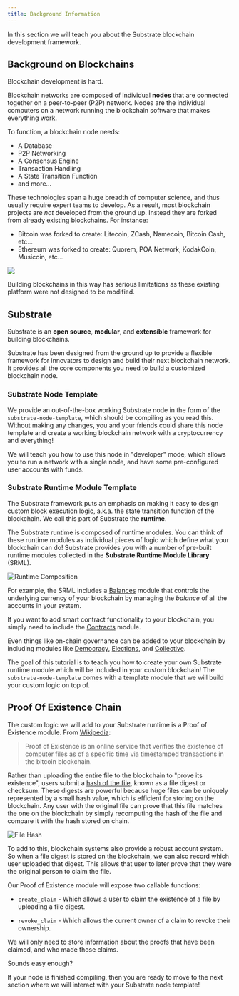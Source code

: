 ```yaml
---
title: Background Information
---
```


In this section we will teach you about the Substrate blockchain development
framework.

## Background on Blockchains

Blockchain development is hard.

Blockchain networks are composed of individual **nodes** that are connected
together on a peer-to-peer (P2P) network. Nodes are the individual computers on
a network running the blockchain software that makes everything work.

To function, a blockchain node needs:

* A Database
* P2P Networking
* A Consensus Engine
* Transaction Handling
* A State Transition Function
* and more...

These technologies span a huge breadth of computer science, and thus usually
require expert teams to develop. As a result, most blockchain projects are _not_
developed from the ground up. Instead they are forked from already existing
blockchains. For instance:

* Bitcoin was forked to create: Litecoin, ZCash, Namecoin, Bitcoin Cash, etc...
* Ethereum was forked to create: Quorem, POA Network, KodakCoin, Musicoin,
  etc...

![](assets/forks.png)

Building blockchains in this way has serious limitations as these existing
platform were not designed to be modified.

## Substrate

Substrate is an **open source**, **modular**, and **extensible** framework for
building blockchains.

Substrate has been designed from the ground up to provide a flexible framework
for innovators to design and build their next blockchain network. It provides
all the core components you need to build a customized blockchain node.

### Substrate Node Template

We provide an out-of-the-box working Substrate node in the form of the
`substrate-node-template`, which should be compiling as you read this. Without
making any changes, you and your friends could share this node template and
create a working blockchain network with a cryptocurrency and everything!

We will teach you how to use this node in "developer" mode, which allows you to
run a network with a single node, and have some pre-configured user accounts
with funds.

### Substrate Runtime Module Template

The Substrate framework puts an emphasis on making it easy to design custom
block execution logic, a.k.a. the state transition function of the blockchain.
We call this part of Substrate the **runtime**.

The Substrate runtime is composed of runtime modules. You can think of these
runtime modules as individual pieces of logic which define what your blockchain
can do! Substrate provides you with a number of pre-built runtime modules
collected in the **Substrate Runtime Module Library** (SRML).

![Runtime Composition](assets/runtime.png)

For example, the SRML includes a
[Balances](https://substrate.dev/rustdocs/master/srml_balances/index.html)
module that controls the underlying currency of your blockchain by managing the
_balance_ of all the accounts in your system. 

If you want to add smart contract functionality to your blockchain, you simply
need to include the
[Contracts](https://substrate.dev/rustdocs/master/srml_contracts/index.html)
module.

Even things like on-chain governance can be added to your blockchain by
including modules like
[Democracy](https://substrate.dev/rustdocs/master/srml_democracy/index.html),
[Elections](https://substrate.dev/rustdocs/master/srml_elections/index.html),
and
[Collective](https://substrate.dev/rustdocs/master/srml_collective/index.html).

The goal of this tutorial is to teach you how to create your own Substrate
runtime module which will be included in your custom blockchain! The
`substrate-node-template` comes with a template module that we will build your
custom logic on top of.

## Proof Of Existence Chain

The custom logic we will add to your Substrate runtime is a Proof of Existence
module. From [Wikipedia](https://en.wikipedia.org/wiki/Proof_of_Existence): 

> Proof of Existence is an online service that verifies the existence of
> computer files as of a specific time via timestamped transactions in the
> bitcoin blockchain.

Rather than uploading the entire file to the blockchain to "prove its
existence", users submit a [hash of the
file](https://en.wikipedia.org/wiki/File_verification), known as a file digest
or checksum. These digests are powerful because huge files can be uniquely
represented by a small hash value, which is efficient for storing on the
blockchain. Any user with the original file can prove that this file matches the
one on the blockchain by simply recomputing the hash of the file and compare it
with the hash stored on chain.

![File Hash](assets/file-hash.png)

To add to this, blockchain systems also provide a robust account system. So when
a file digest is stored on the blockchain, we can also record which user uploaded that
digest. This allows that user to later prove that they were the original person
to claim the file.

Our Proof of Existence module will expose two callable functions:

* `create_claim` - Which allows a user to claim the existence of a file by
  uploading a file digest.

* `revoke_claim` - Which allows the current owner of a claim to revoke their
  ownership.

We will only need to store information about the proofs that have been claimed,
and who made those claims.

Sounds easy enough?

If your node is finished compiling, then you are ready to move to the next
section where we will interact with your Substrate node template!

